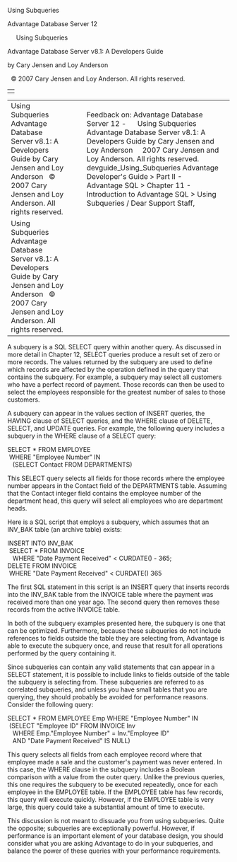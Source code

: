 Using Subqueries




Advantage Database Server 12  

     Using Subqueries

Advantage Database Server v8.1: A Developers Guide

by Cary Jensen and Loy Anderson

  © 2007 Cary Jensen and Loy Anderson. All rights reserved.

|  |
| --- |
|  |

|  |  |  |  |  |
| --- | --- | --- | --- | --- |
| Using Subqueries  Advantage Database Server v8.1: A Developers Guide  by Cary Jensen and Loy Anderson    © 2007 Cary Jensen and Loy Anderson. All rights reserved. |  |  | Feedback on: Advantage Database Server 12 -      Using Subqueries Advantage Database Server v8.1: A Developers Guide by Cary Jensen and Loy Anderson     2007 Cary Jensen and Loy Anderson. All rights reserved. devguide\_Using\_Subqueries Advantage Developer's Guide > Part II - Advantage SQL > Chapter 11 - Introduction to Advantage SQL > Using Subqueries / Dear Support Staff, |  |
| Using Subqueries  Advantage Database Server v8.1: A Developers Guide  by Cary Jensen and Loy Anderson    © 2007 Cary Jensen and Loy Anderson. All rights reserved. |  |  |  |  |

A subquery is a SQL SELECT query within another query. As discussed in more detail in Chapter 12, SELECT queries produce a result set of zero or more records. The values returned by the subquery are used to define which records are affected by the operation defined in the query that contains the subquery. For example, a subquery may select all customers who have a perfect record of payment. Those records can then be used to select the employees responsible for the greatest number of sales to those customers.

A subquery can appear in the values section of INSERT queries, the HAVING clause of SELECT queries, and the WHERE clause of DELETE, SELECT, and UPDATE queries. For example, the following query includes a subquery in the WHERE clause of a SELECT query:

SELECT \* FROM EMPLOYEE  
  WHERE "Employee Number" IN  
    (SELECT Contact FROM DEPARTMENTS)

This SELECT query selects all fields for those records where the employee number appears in the Contact field of the DEPARTMENTS table. Assuming that the Contact integer field contains the employee number of the department head, this query will select all employees who are department heads.

Here is a SQL script that employs a subquery, which assumes that an INV\_BAK table (an archive table) exists:

INSERT INTO INV\_BAK   
  SELECT \* FROM INVOICE  
    WHERE "Date Payment Received" < CURDATE() - 365;  
DELETE FROM INVOICE  
  WHERE "Date Payment Received" < CURDATE() 365

The first SQL statement in this script is an INSERT query that inserts records into the INV\_BAK table from the INVOICE table where the payment was received more than one year ago. The second query then removes these records from the active INVOICE table.

In both of the subquery examples presented here, the subquery is one that can be optimized. Furthermore, because these subqueries do not include references to fields outside the table they are selecting from, Advantage is able to execute the subquery once, and reuse that result for all operations performed by the query containing it.

Since subqueries can contain any valid statements that can appear in a SELECT statement, it is possible to include links to fields outside of the table the subquery is selecting from. These subqueries are referred to as correlated subqueries, and unless you have small tables that you are querying, they should probably be avoided for performance reasons. Consider the following query:

SELECT \* FROM EMPLOYEE Emp WHERE "Employee Number" IN  
  (SELECT "Employee ID" FROM INVOICE Inv   
    WHERE Emp."Employee Number" = Inv."Employee ID"  
    AND "Date Payment Received" IS NULL)

This query selects all fields from each employee record where that employee made a sale and the customer's payment was never entered. In this case, the WHERE clause in the subquery includes a Boolean comparison with a value from the outer query. Unlike the previous queries, this one requires the subquery to be executed repeatedly, once for each employee in the EMPLOYEE table. If the EMPLOYEE table has few records, this query will execute quickly. However, if the EMPLOYEE table is very large, this query could take a substantial amount of time to execute.

This discussion is not meant to dissuade you from using subqueries. Quite the opposite; subqueries are exceptionally powerful. However, if performance is an important element of your database design, you should consider what you are asking Advantage to do in your subqueries, and balance the power of these queries with your performance requirements.